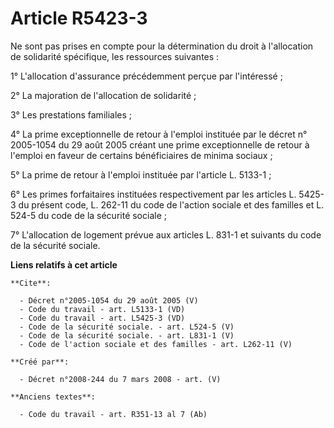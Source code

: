 # Article R5423-3

Ne sont pas prises en compte pour la détermination du droit à l'allocation de solidarité spécifique, les ressources
suivantes : 

1° L'allocation d'assurance précédemment perçue par l'intéressé ; 

2° La majoration de l'allocation de solidarité ; 

3° Les prestations familiales ; 

4° La prime exceptionnelle de retour à l'emploi instituée par le décret n° 2005-1054 du 29 août 2005 créant une prime
exceptionnelle de retour à l'emploi en faveur de certains bénéficiaires de minima sociaux ; 

5° La prime de retour à l'emploi instituée par l'article L. 5133-1 ; 

6° Les primes forfaitaires instituées respectivement par les articles L. 5425-3 du présent code, L. 262-11 du code de
l'action sociale et des familles et L. 524-5 du code de la sécurité sociale ; 

7° L'allocation de logement prévue aux articles L. 831-1 et suivants du code de la sécurité sociale.

**Liens relatifs à cet article**

	**Cite**:

	  - Décret n°2005-1054 du 29 août 2005 (V)
	  - Code du travail - art. L5133-1 (VD)
	  - Code du travail - art. L5425-3 (VD)
	  - Code de la sécurité sociale. - art. L524-5 (V)
	  - Code de la sécurité sociale. - art. L831-1 (V)
	  - Code de l'action sociale et des familles - art. L262-11 (V)

	**Créé par**:

	  - Décret n°2008-244 du 7 mars 2008 - art. (V)

	**Anciens textes**:

	  - Code du travail - art. R351-13 al 7 (Ab)

